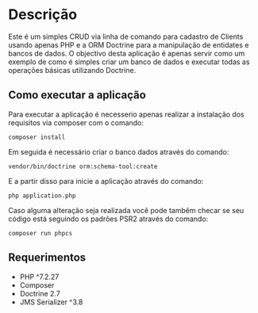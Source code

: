 # Descrição
Este é um simples CRUD via linha de comando para cadastro de Clients 
usando apenas PHP e a ORM Doctrine para a manipulação de entidates e bancos de dados.
O objectivo desta aplicação é apenas servir como um exemplo de como é simples
criar um banco de dados e executar todas as operações básicas utilizando Doctrine.

## Como executar a aplicação
Para executar a aplicação é necesserio apenas  realizar a instalação dos requisitos via composer com o comando:

```composer install```

Em seguida é necessário criar o banco dados através do comando:

```vendor/bin/doctrine orm:schema-tool:create```

E a partir disso para inicie a aplicação através do comando:

```php application.php```

Caso alguma alteração seja realizada você pode tambêm checar se seu código está seguindo 
os padrões PSR2 através do comando:

```composer run phpcs```

## Requerimentos
- PHP ^7.2.27
- Composer
- Doctrine 2.7
- JMS Serializer ^3.8
